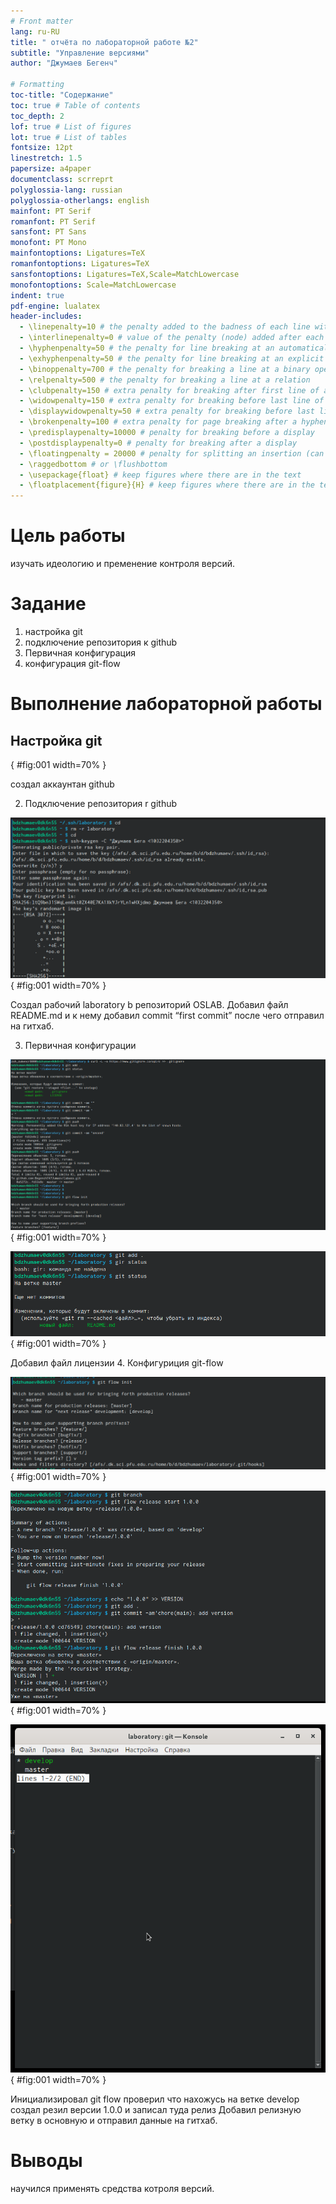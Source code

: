 ```yaml
---
# Front matter
lang: ru-RU
title: " отчёта по лабораторной работе №2"
subtitle: "Управление версиями"
author: "Джумаев Бегенч"

# Formatting
toc-title: "Содержание"
toc: true # Table of contents
toc_depth: 2
lof: true # List of figures
lot: true # List of tables
fontsize: 12pt
linestretch: 1.5
papersize: a4paper
documentclass: scrreprt
polyglossia-lang: russian
polyglossia-otherlangs: english
mainfont: PT Serif
romanfont: PT Serif
sansfont: PT Sans
monofont: PT Mono
mainfontoptions: Ligatures=TeX
romanfontoptions: Ligatures=TeX
sansfontoptions: Ligatures=TeX,Scale=MatchLowercase
monofontoptions: Scale=MatchLowercase
indent: true
pdf-engine: lualatex
header-includes:
  - \linepenalty=10 # the penalty added to the badness of each line within a paragraph (no associated penalty node) Increasing the value makes tex try to have fewer lines in the paragraph.
  - \interlinepenalty=0 # value of the penalty (node) added after each line of a paragraph.
  - \hyphenpenalty=50 # the penalty for line breaking at an automatically inserted hyphen
  - \exhyphenpenalty=50 # the penalty for line breaking at an explicit hyphen
  - \binoppenalty=700 # the penalty for breaking a line at a binary operator
  - \relpenalty=500 # the penalty for breaking a line at a relation
  - \clubpenalty=150 # extra penalty for breaking after first line of a paragraph
  - \widowpenalty=150 # extra penalty for breaking before last line of a paragraph
  - \displaywidowpenalty=50 # extra penalty for breaking before last line before a display math
  - \brokenpenalty=100 # extra penalty for page breaking after a hyphenated line
  - \predisplaypenalty=10000 # penalty for breaking before a display
  - \postdisplaypenalty=0 # penalty for breaking after a display
  - \floatingpenalty = 20000 # penalty for splitting an insertion (can only be split footnote in standard LaTeX)
  - \raggedbottom # or \flushbottom
  - \usepackage{float} # keep figures where there are in the text
  - \floatplacement{figure}{H} # keep figures where there are in the text
---
```


# Цель работы

изучать  идеологию и пременение контроля версий. 

# Задание

1. настройка git
2. подключение  репозитория  к github
3. Первичная конфигурация
4. конфигурация  git-flow


# Выполнение лабораторной работы
## Настройка git

[](image/01.png){ #fig:001 width=70% }

 создал аккаунтан github
 
2. Подключение репозитория r github

![](image/02.png){ #fig:001 width=70% }

 Создал рабочий laboratory  b репозиторий  OSLAB. Добавил файл README.md и к нему  добавил   commit “first commit” после чего отправил на гитхаб.
 
3. Первичная конфигурации

![](image/03.png){ #fig:001 width=70% }

![](image/04.png){ #fig:001 width=70% }

 Добавил файл лицензии 
 4. Конфигуриция git-flow
 
![](image/05.png){ #fig:001 width=70% }

![](image/06.png){ #fig:001 width=70% }

![](image/07.png){ #fig:001 width=70% }

Инициализировал  git flow
проверил что нахожусь на ветке develop
создал резил версии 1.0.0 и записал туда релиз
Добавил релизную ветку в основную и отправил данные на гитхаб.

# Выводы

научился применять   средства котроля версий.
